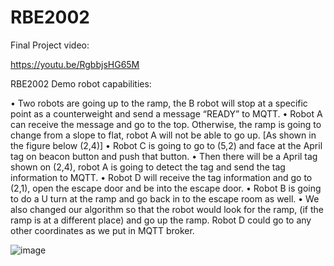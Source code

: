 # RBE2002
Final Project video:

https://youtu.be/RgbbjsHG65M



RBE2002 Demo robot capabilities:

•	Two robots are going up to the ramp, the B robot will stop at a specific point as a counterweight and send a message “READY” to MQTT. 
•	Robot A can receive the message and go to the top. Otherwise, the ramp is going to change from a slope to flat, robot A will not be able to go up. [As shown in the figure below (2,4)]
•	Robot C is going to go to (5,2) and face at the April tag on beacon button and push that button. 
•	Then there will be a April tag shown on (2,4), robot A is going to detect the tag and send the tag information to MQTT. 
•	Robot D will receive the tag information and go to (2,1), open the escape door and be into the escape door. 
•	Robot B is going to do a U turn at the ramp and go back in to the escape room as well.
•	We also changed our algorithm so that the robot would look for the ramp, (if the ramp is at a different place) and go up the ramp. Robot D could go to any other coordinates as we put in MQTT broker.




![image](https://github.com/felixdu10/RBE2002/assets/146391322/9a18857e-e37a-4623-bd35-aa282ef04be0)
